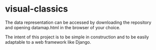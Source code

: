 # visual-classics
The data representation can be accessed by downloading the repository and opening datamap.html in the browser of your choice.

The intent of this project is to be simple in construction and to be easily adaptable to a web framework like Django.
